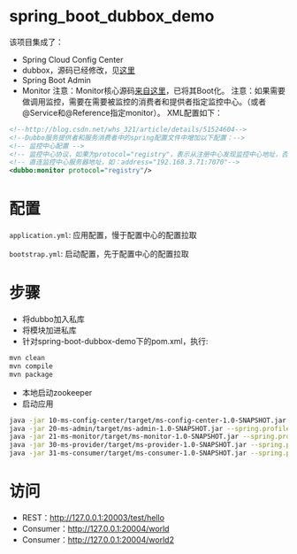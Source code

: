 # spring_boot_dubbox_demo
该项目集成了：
- Spring Cloud Config Center
- dubbox，源码已经修改，见[这里](https://github.com/Paleozoic/dubbox)
- Spring Boot Admin
- Monitor 注意：Monitor核心源码[来自这里](https://github.com/handuyishe/dubbo-monitor)，已将其Boot化。
注意：如果需要做调用监控，需要在需要被监控的消费者和提供者指定监控中心。（或者@Service和@Reference指定monitor）。
XML配置如下：
```xml
<!--http://blog.csdn.net/whs_321/article/details/51524604-->
<!--Dubbo服务提供者和服务消费者中的spring配置文件中增加以下配置：-->
<!-- 监控中心配置 -->
<!-- 监控中心协议，如果为protocol="registry"，表示从注册中心发现监控中心地址，否则直连监控中心 -->
<!-- 直连监控中心服务器地址，如：address="192.168.3.71:7070"-->
<dubbo:monitor protocol="registry"/>
```

# 配置
`application.yml`: 应用配置，慢于配置中心的配置拉取

`bootstrap.yml`: 启动配置，先于配置中心的配置拉取

# 步骤
- 将dubbo加入私库
- 将模块加进私库
- 针对spring-boot-dubbox-demo下的pom.xml，执行:
```bash
mvn clean
mvn compile
mvn package
```
- 本地启动zookeeper
- 启动应用
```bash
java -jar 10-ms-config-center/target/ms-config-center-1.0-SNAPSHOT.jar --spring.profiles.active=dev --server.port=20000
java -jar 20-ms-admin/target/ms-admin-1.0-SNAPSHOT.jar --spring.profiles.active=dev --server.port=20001
java -jar 21-ms-monitor/target/ms-monitor-1.0-SNAPSHOT.jar --spring.profiles.active=dev --server.port=20002
java -jar 30-ms-provider/target/ms-provider-1.0-SNAPSHOT.jar --spring.profiles.active=dev --server.port=20003
java -jar 31-ms-consumer/target/ms-consumer-1.0-SNAPSHOT.jar --spring.profiles.active=dev --server.port=20004
```

# 访问
- REST：http://127.0.0.1:20003/test/hello
- Consumer：http://127.0.0.1:20004/world
- Consumer：http://127.0.0.1:20004/world2
